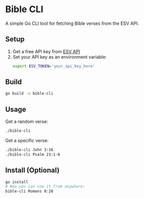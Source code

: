 # Bible CLI

A simple Go CLI tool for fetching Bible verses from the ESV API.

## Setup

1. Get a free API key from [ESV API](https://api.esv.org/)
2. Set your API key as an environment variable:
   ```bash
   export ESV_TOKEN='your_api_key_here'
   ```

## Build

```bash
go build -o bible-cli
```

## Usage

Get a random verse:
```bash
./bible-cli
```

Get a specific verse:
```bash
./bible-cli John 3:16
./bible-cli Psalm 23:1-6
```

## Install (Optional)

```bash
go install
# Now you can use it from anywhere:
bible-cli Romans 8:28
```